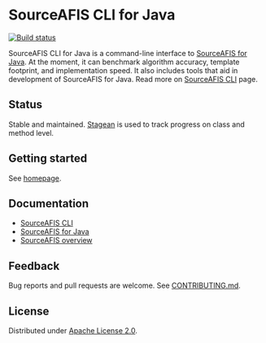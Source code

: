 <!--- Generated by scripts/configure.py --->
# SourceAFIS CLI for Java

[![Build status](https://github.com/robertvazan/sourceafis-cli-java/workflows/build/badge.svg)](https://github.com/robertvazan/sourceafis-cli-java/actions/workflows/build.yml)

SourceAFIS CLI for Java is a command-line interface to [SourceAFIS for Java](https://sourceafis.machinezoo.com/java).
At the moment, it can benchmark algorithm accuracy, template footprint, and implementation speed.
It also includes tools that aid in development of SourceAFIS for Java.
Read more on [SourceAFIS CLI](https://sourceafis.machinezoo.com/cli) page.

## Status

Stable and maintained. [Stagean](https://stagean.machinezoo.com/) is used to track progress on class and method level.

## Getting started

See [homepage](https://sourceafis.machinezoo.com/cli).

## Documentation

* [SourceAFIS CLI](https://sourceafis.machinezoo.com/cli)
* [SourceAFIS for Java](https://sourceafis.machinezoo.com/java)
* [SourceAFIS overview](https://sourceafis.machinezoo.com/)

## Feedback

Bug reports and pull requests are welcome. See [CONTRIBUTING.md](CONTRIBUTING.md).

## License

Distributed under [Apache License 2.0](LICENSE).
